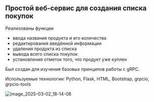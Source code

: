 ## Простой веб-сервис для создания списка покупок
Реализованы функции
* ввода названия продукта и его количества
* редактирования введённой информации
* удаления продукта из списка
* вывода всего списка покупок
* установления отметок того, что продукт уже куплен

Был создан для изучения базовых принципов работы с gRPC.

Используемые технологии: Python, Flask, HTML, Bootstrap, grpcio, grpcio-tools

![image_2025-03-02_18-14-08](https://github.com/user-attachments/assets/754257b7-9f22-4b29-a7a9-b3258886fcca)
